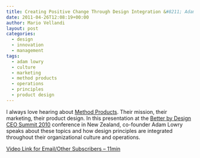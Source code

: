 ```yaml
---
title: Creating Positive Change Through Design Integration &#8211; Adam Lowry, Method Products
date: 2011-04-26T12:08:19+00:00
author: Mario Vellandi
layout: post
categories:
  - design
  - innovation
  - management
tags:
  - adam lowry
  - culture
  - marketing
  - method products
  - operations
  - principles
  - product design
---
```

I always love hearing about [Method Products](http://www.methodhome.com/). Their mission, their marketing, their product design. In this presentation at the [Better by Design CEO Summit 2010](http://www.betterbydesign.org.nz/events/ceo-summit-2010) conference in New Zealand, co-founder Adam Lowry speaks about these topics and how design principles are integrated throughout their organizational culture and operations.

[Video Link for Email/Other Subscribers &#8211; 11min](http://www.youtube.com/watch?feature=player_embedded&v=RQ5ciaGcWg8)
